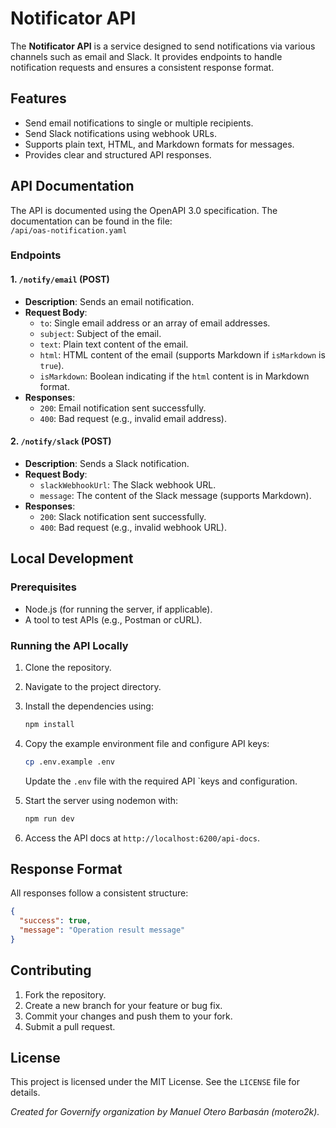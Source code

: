 # Notificator API

The **Notificator API** is a service designed to send notifications via various channels such as email and Slack. It provides endpoints to handle notification requests and ensures a consistent response format.

## Features

- Send email notifications to single or multiple recipients.
- Send Slack notifications using webhook URLs.
- Supports plain text, HTML, and Markdown formats for messages.
- Provides clear and structured API responses.

## API Documentation

The API is documented using the OpenAPI 3.0 specification. The documentation can be found in the file:  
`/api/oas-notification.yaml`

### Endpoints

#### 1. `/notify/email` (POST)

- **Description**: Sends an email notification.
- **Request Body**:
  - `to`: Single email address or an array of email addresses.
  - `subject`: Subject of the email.
  - `text`: Plain text content of the email.
  - `html`: HTML content of the email (supports Markdown if `isMarkdown` is `true`).
  - `isMarkdown`: Boolean indicating if the `html` content is in Markdown format.
- **Responses**:
  - `200`: Email notification sent successfully.
  - `400`: Bad request (e.g., invalid email address).

#### 2. `/notify/slack` (POST)

- **Description**: Sends a Slack notification.
- **Request Body**:
  - `slackWebhookUrl`: The Slack webhook URL.
  - `message`: The content of the Slack message (supports Markdown).
- **Responses**:
  - `200`: Slack notification sent successfully.
  - `400`: Bad request (e.g., invalid webhook URL).

## Local Development

### Prerequisites

- Node.js (for running the server, if applicable).
- A tool to test APIs (e.g., Postman or cURL).

### Running the API Locally

1. Clone the repository.
2. Navigate to the project directory.
3. Install the dependencies using:

    ```bash
    npm install
    ```

4. Copy the example environment file and configure API keys:

    ```bash
    cp .env.example .env
    ```

    Update the `.env` file with the required API `keys and configuration.
5. Start the server using nodemon with:

    ```bash
    npm run dev
    ```

6. Access the API docs at `http://localhost:6200/api-docs`.

## Response Format

All responses follow a consistent structure:

```json
{
  "success": true,
  "message": "Operation result message"
}
```

## Contributing

1. Fork the repository.
2. Create a new branch for your feature or bug fix.
3. Commit your changes and push them to your fork.
4. Submit a pull request.

## License

This project is licensed under the MIT License. See the `LICENSE` file for details.

*Created for Governify organization by Manuel Otero Barbasán (motero2k).*

